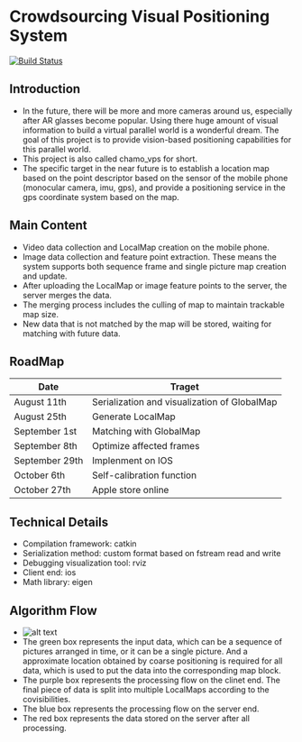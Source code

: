 # Crowdsourcing Visual Positioning System
[![Build Status](https://travis-ci.org/joemccann/dillinger.svg?branch=master)](https://travis-ci.org/joemccann/dillinger)
## Introduction
  - In the future, there will be more and more cameras around us, especially after AR glasses become popular. Using there huge amount of visual information to build a virtual parallel world is a wonderful dream. The goal of this project is to provide vision-based positioning capabilities for this parallel world.
  - This project is also called chamo_vps for short. 
  - The specific target in the near future is to establish a location map based on the point descriptor based on the sensor of the mobile phone (monocular camera, imu, gps), and provide a positioning service in the gps coordinate system based on the map.
## Main Content
  - Video data collection and LocalMap creation on the mobile phone.
  - Image data collection and feature point extraction. These means the system supports both sequence frame and single picture map creation and update.
  - After uploading the LocalMap or image feature points to the server, the server merges the data.
  - The merging process includes the culling of map to maintain trackable map size.
  - New data that is not matched by the map will be stored, waiting for matching with future data.
## RoadMap
| Date | Traget |
| ------ | ------ |
| August 11th | Serialization and visualization of GlobalMap |
| August 25th| Generate LocalMap |
| September 1st | Matching with GlobalMap |
| September 8th | Optimize affected frames |
| September 29th | Implenment on IOS |
| October 6th | Self-calibration function |
| October 27th | Apple store online |
## Technical Details
  - Compilation framework: catkin
  - Serialization method: custom format based on fstream read and write
  - Debugging visualization tool: rviz
  - Client end: ios
  - Math library: eigen
## Algorithm Flow
  - ![alt text](https://github.com/rabienrose/crowdsourcing_visual_positioning_system/blob/master/doc/algo_process.png "Workflow")
  - The green box represents the input data, which can be a sequence of pictures arranged in time, or it can be a single picture. And a approximate location obtained by coarse positioning is required for all data, which is used to put the data into the corresponding map block.
  - The purple box represents the processing flow on the clinet end. The final piece of data is split into multiple LocalMaps according to the covisibilities.
  - The blue box represents the processing flow on the server end.
  - The red box represents the data stored on the server after all processing.
